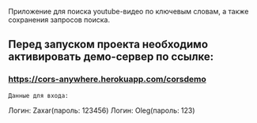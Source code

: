 Приложение для поиска
youtube-видео по ключевым словам, а также сохранения запросов
поиска.

## Перед запуском проекта необходимо активировать демо-сервер по ссылке:

### https://cors-anywhere.herokuapp.com/corsdemo

`Данные для входа:`

Логин: Zaxar(пароль: 123456)
Логин: Oleg(пароль: 123)



